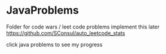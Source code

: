 # JavaProblems
Folder for code wars / leet code problems
implement this later https://github.com/SConsul/auto_leetcode_stats

click java problems to see my progress
